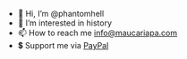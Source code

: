 - 👋 Hi, I’m @phantomhell
- 👀 I’m interested in history
- 📫 How to reach me info@maucariapa.com
- 💲 Support me via <a href="https://www.paypal.com/paypalme/kodester?country.x=ID&locale.x=id_ID" target="_blank">PayPal</a>

<!---
phantomhell/phantomhell is a ✨ special ✨ repository because its `README.md` (this file) appears on your GitHub profile.
You can click the Preview link to take a look at your changes.
--->

